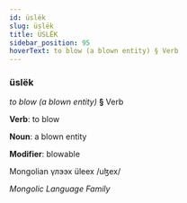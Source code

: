 ```yaml
---
id: üslëk
slug: üslëk
title: ÜSLËK
sidebar_position: 95
hoverText: to blow (a blown entity) § Verb
---
```


### üslëk

*to blow (a blown entity)* **§** Verb

**Verb**: to blow

**Noun**: a blown entity

**Modifier**: blowable

Mongolian үлээх üleex /uɮex/

*Mongolic Language Family*